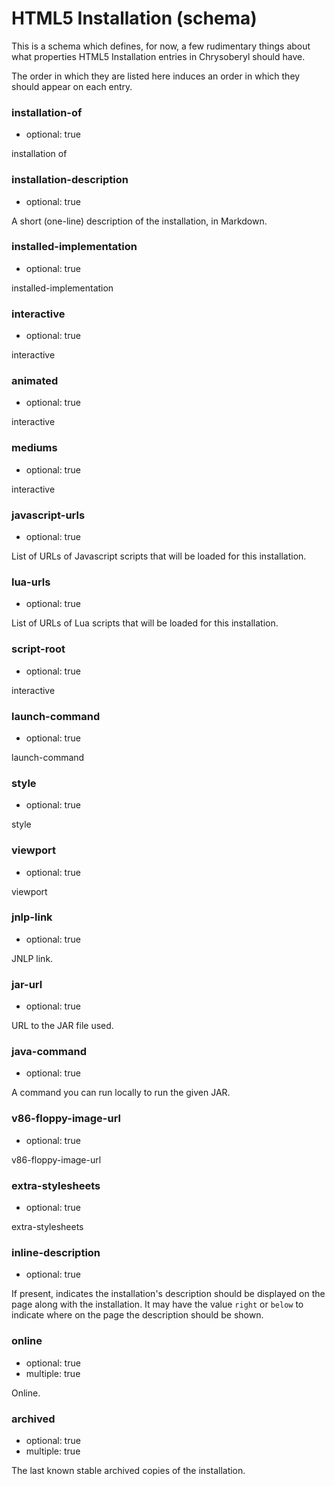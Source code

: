HTML5 Installation (schema)
================================

This is a schema which defines, for now, a few rudimentary things about
what properties HTML5 Installation entries in Chrysoberyl should have.

The order in which they are listed here induces an order in which they
should appear on each entry.

### installation-of

*   optional: true

installation of

### installation-description

*   optional: true

A short (one-line) description of the installation, in Markdown.

### installed-implementation

*   optional: true

installed-implementation

### interactive

*   optional: true

interactive

### animated

*   optional: true

interactive

### mediums

*   optional: true

interactive

### javascript-urls

*   optional: true

List of URLs of Javascript scripts that will be loaded for this installation.

### lua-urls

*   optional: true

List of URLs of Lua scripts that will be loaded for this installation.

### script-root

*   optional: true

interactive

### launch-command

*   optional: true

launch-command

### style

*   optional: true

style

### viewport

*   optional: true

viewport

### jnlp-link

*   optional: true

JNLP link.

### jar-url

*   optional: true

URL to the JAR file used.

### java-command

*   optional: true

A command you can run locally to run the given JAR.

### v86-floppy-image-url

*   optional: true

v86-floppy-image-url

### extra-stylesheets

*   optional: true

extra-stylesheets

### inline-description

* optional: true

If present, indicates the installation's description should be displayed
on the page along with the installation.  It may have the value `right`
or `below` to indicate where on the page the description should be shown.

### online

*   optional: true
*   multiple: true

Online.

### archived

*   optional: true
*   multiple: true

The last known stable archived copies of the installation.
